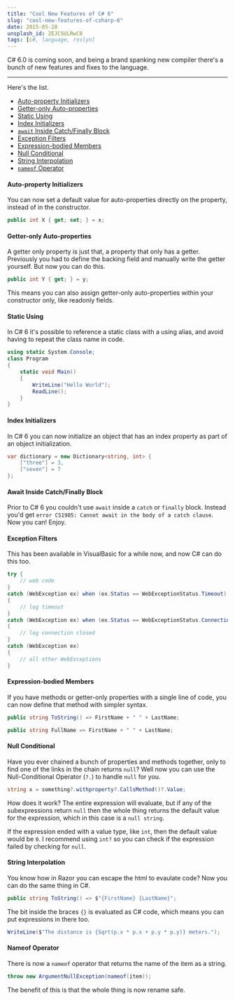 ```yaml
---
title: "Cool New Features of C# 6"
slug: "cool-new-features-of-csharp-6"
date: 2015-05-28
unsplash_id: 2EJCSULRwC8
tags: [c#, language, roslyn]
---
```


C# 6.0 is coming soon, and being a brand spanking new compiler there's a bunch of new features and fixes to the language.

---

Here's the list.

- <a href="#autopropinit">Auto-property Initializers</a>
- <a href="#getteronlyprop">Getter-only Auto-properties</a>
- <a href="#staticusing">Static Using</a>
- <a href="#indexinit">Index Initializers</a>
- <a href="#catchawait">`await` Inside Catch/Finally Block</a>
- <a href="#exceptionfilters">Exception Filters</a>
- <a href="#expressionbodies">Expression-bodied Members</a>
- <a href="#nullconditional">Null Conditional</a>
- <a href="#stringinterpolation">String Interpolation</a>
- <a href="#nameof">`nameof` Operator</a>

#### <a id="autopropinit">Auto-property Initializers</a>

You can now set a default value for auto-properties directly on the property, instead of in the constructor.

```csharp
public int X { get; set; } = x;
```

#### <a id="getteronlyprop">Getter-only Auto-properties</a>

A getter only property is just that, a property that only has a getter. Previously you had to define the backing field and manually write the getter yourself. But now you can do this.

```csharp
public int Y { get; } = y;
```

This means you can also assign getter-only auto-properties within your constructor only, like readonly fields.

#### <a id="staticusing">Static Using</a>

In C# 6 it's possible to reference a static class with a using alias, and avoid having to repeat the class name in code.

```csharp
using static System.Console;
class Program
{
	static void Main()
	{
		WriteLine("Hello World");
		ReadLine();
	}
}
```

#### <a id="indexinit">Index Initializers</a>

In C# 6 you can now initialize an object that has an index property as part of an object initialization.

```csharp
var dictionary = new Dictionary<string, int> {
	["three"] = 3,
	["seven"] = 7
};
```

#### <a id="catchawait">Await Inside Catch/Finally Block</a>

Prior to C# 6 you couldn't use `await` inside a `catch` or `finally` block. Instead you'd get `error CS1985: Cannot await in the body of a catch clause`. Now you can! Enjoy.

#### <a id="exceptionfilters">Exception Filters</a>

This has been available in VisualBasic for a while now, and now C# can do this too.

```csharp
try {
	// web code
}
catch (WebException ex) when (ex.Status == WebExceptionStatus.Timeout)
{
	// log timeout
}
catch (WebException ex) when (ex.Status == WebExceptionStatus.ConnectionClosed)
{
	// log connection closed
}
catch (WebException ex)
{
	// all other WebExceptions
}
```

#### <a id="expressionbodies">Expression-bodied Members</a>

If you have methods or getter-only properties with a single line of code, you can now define that method with simpler syntax.

```csharp
public string ToString() => FirstName + " " + LastName;

public string FullName => FirstName + " " + LastName;
```

#### <a id="nullconditional">Null Conditional</a>

Have you ever chained a bunch of properties and methods together, only to find one of the links in the chain returns `null`? Well now you can use the Null-Conditional Operator (`?.`) to handle `null` for you.

```csharp
string x = something?.withproperty?.CallsMethod()?.Value;
```

How does it work? The entire expression will evaluate, but if any of the subexpressions return `null` then the whole thing returns the default value for the expression, which in this case is a `null string`.

If the expression ended with a value type, like `int`, then the default value would be `0`. I recommend using `int?` so you can check if the expression failed by checking for `null`.

#### <a id="stringinterpolation">String Interpolation</a>

You know how in Razor you can escape the html to evaulate code? Now you can do the same thing in C#.

```csharp
public string ToString() => $"{FirstName} {LastName}";
```

The bit inside the braces `{}` is evaluated as C# code, which means you can put expressions in there too.

```csharp
WriteLine($"The distance is {Sqrt(p.x * p.x + p.y * p.y)} meters.");
```

#### <a id="nameof">Nameof Operator</a>

There is now a `nameof` operator that returns the name of the item as a string.

```csharp
throw new ArgumentNullException(nameof(item));
```

The benefit of this is that the whole thing is now rename safe.
